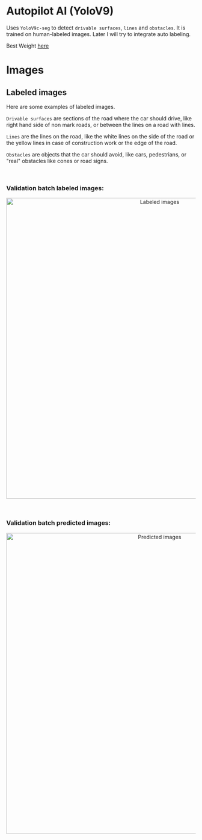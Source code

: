 # Autopilot AI (YoloV9)

Uses `YoloV9c-seg` to detect `drivable surfaces`, `lines` and `obstacles`.
It is trained on human-labeled images. Later I will try to integrate auto labeling.

<p align="left">Best Weight <a href="https://github.com/TheAypisamFpv/Autopilot/blob/Autopilot-AI/Best%20Weights/Yolo9_custom.pt" rel="noopener">here</a>
    <br>
</p>

# Images
## Labeled images

Here are some examples of labeled images.

`Drivable surfaces` are sections of the road where the car should drive, like right hand side of non mark roads, or between the lines on a road with lines.

`Lines` are the lines on the road, like the white lines on the side of the road or the yellow lines in case of construction work or the edge of the road.

`Obstacles` are objects that the car should avoid, like cars, pedestrians, or "real" obstacles like cones or road signs.

<br>

### Validation batch labeled images:

<p align="center">
 <img width=800px height=auto src="https://github.com/TheAypisamFpv/Autopilot/tree/Autopilot-AI/images/val_batch0_labels.jpg" alt="Labeled images">
</p>

<br>

### Validation batch predicted images:

<p align="center">
 <img width=800px height=auto src="https://github.com/TheAypisamFpv/Autopilot/tree/Autopilot-AI/images/val_batch0_pred.jpg" alt="Predicted images">
</p>
